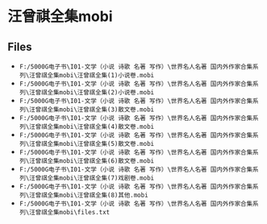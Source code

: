 # 汪曾祺全集mobi

## Files

- `F:/5000G电子书\I01-文学（小说 诗歌 名著 写作）\世界名人名著 国内外作家合集系列\汪曾祺全集mobi\汪曾祺全集(1)小说卷.mobi`
- `F:/5000G电子书\I01-文学（小说 诗歌 名著 写作）\世界名人名著 国内外作家合集系列\汪曾祺全集mobi\汪曾祺全集(2)小说卷.mobi`
- `F:/5000G电子书\I01-文学（小说 诗歌 名著 写作）\世界名人名著 国内外作家合集系列\汪曾祺全集mobi\汪曾祺全集(3)散文卷.mobi`
- `F:/5000G电子书\I01-文学（小说 诗歌 名著 写作）\世界名人名著 国内外作家合集系列\汪曾祺全集mobi\汪曾祺全集(4)散文卷.mobi`
- `F:/5000G电子书\I01-文学（小说 诗歌 名著 写作）\世界名人名著 国内外作家合集系列\汪曾祺全集mobi\汪曾祺全集(5)散文卷.mobi`
- `F:/5000G电子书\I01-文学（小说 诗歌 名著 写作）\世界名人名著 国内外作家合集系列\汪曾祺全集mobi\汪曾祺全集(6)散文卷.mobi`
- `F:/5000G电子书\I01-文学（小说 诗歌 名著 写作）\世界名人名著 国内外作家合集系列\汪曾祺全集mobi\汪曾祺全集(7)戏剧卷.mobi`
- `F:/5000G电子书\I01-文学（小说 诗歌 名著 写作）\世界名人名著 国内外作家合集系列\汪曾祺全集mobi\汪曾祺全集(8)其他.mobi`
- `F:/5000G电子书\I01-文学（小说 诗歌 名著 写作）\世界名人名著 国内外作家合集系列\汪曾祺全集mobi\files.txt`
